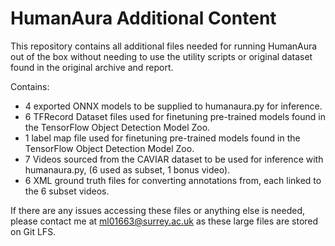 # HumanAura Additional Content

This repository contains all additional files needed for running HumanAura out of the box without needing to use the utility scripts or original dataset found in the original archive and report. 

Contains:
- 4 exported ONNX models to be supplied to humanaura.py for inference.
- 6 TFRecord Dataset files used for finetuning pre-trained models found in the TensorFlow Object Detection Model Zoo.
- 1 label map file used for finetuning pre-trained models found in the TensorFlow Object Detection Model Zoo.
- 7 Videos sourced from the CAVIAR dataset to be used for inference with humanaura.py, (6 used as subset, 1 bonus video).
- 6 XML ground truth files for converting annotations from, each linked to the 6 subset videos.

If there are any issues accessing these files or anything else is needed, please contact me at ml01663@surrey.ac.uk as these large files are stored on Git LFS.     
